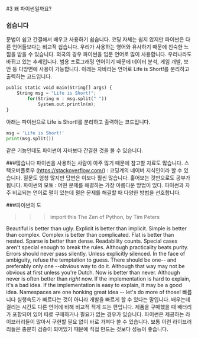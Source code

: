 



#3 왜 파이썬일까요?
### 쉽습니다
문법이 쉽고 간결해서 배우고 사용하기 쉽습니다.
코딩 자체는 쉽지 않지만 파이썬은 다른 언어들보다는 비교적 쉽습니다.
우리가 사용하는 영어와 유사하기 때문에 친숙한 느낌을 받을 수 있습니다.
외국의 경우 파이썬을 입문 언어로 많이 사용합니다. 우리나라도 바뀌고 있는 추세입니다.
범용 프로그래밍 언어이기 때문에 데이터 분석, 게임 개발, 보안 등 다방면에 사용이 가능합니다.
아래는 자바라는 언어로 Life is Short!를 분리하고 출력하는 코드입니다.

``` python
public static void main(String[] args) {
    String msg = "Life is Short!";
        for(String m : msg.split(" "))
            System.out.println(m);
}
```

아래는 파이썬으로 Life is Short!를 분리하고 출력하는 코드입니다.

``` Python
msg = 'Life is Short!'
print(msg.split())
```

같은 기능인데도 파이썬이 자바보다 간결한 것을 볼 수 있습니다.


###많습니다
파이썬을 사용하는 사람이 아주 많기 때문에 참고할 자료도 많습니다.
스택오버플로우 (https://stackoverflow.com/) : 코딩계의 네이버 지식인이라 할 수 있습니다.
질문도 엄청 많지만 답변은 이보다 훨씬 많습니다. 훑어보는 것만으로도 공부가 됩니다.
파이썬의 모토 : 어떤 문제를 해결하는 가장 아름다운 방법이 있다.
파이썬과 자주 비교되는 언어로 펄이 있는데 펄은 문제를 해결할 때 다양한 방법을 선호합니다.


###파이썬의 도
>>> import this
The Zen of Python, by Tim Peters

Beautiful is better than ugly.
Explicit is better than implicit.
Simple is better than complex.
Complex is better than complicated.
Flat is better than nested.
Sparse is better than dense.
Readability counts.
Special cases aren't special enough to break the rules.
Although practicality beats purity.
Errors should never pass silently.
Unless explicitly silenced.
In the face of ambiguity, refuse the temptation to guess.
There should be one-- and preferably only one --obvious way to do it.
Although that way may not be obvious at first unless you're Dutch.
Now is better than never.
Although never is often better than *right* now.
If the implementation is hard to explain, it's a bad idea.
If the implementation is easy to explain, it may be a good idea.
Namespaces are one honking great idea -- let's do more of those!
빠릅니다
실행속도가 빠르다는 것이 아니라 개발을 빠르게 할 수 있다는 말입니다.
배우는데 걸리는 시간도 다른 언어에 비해 비교적 적게 드는 편입니다.
제품을 구매했을 때 배터리가 포함되어 있어 따로 구매하거나 필요가 없는 경우가 있습니다.
파이썬은 제공하는 라이브러리들이 많아서 구현할 필요 없이 바로 가져다 쓸 수 있습니다.
보통 이런 라이브러리들은 충분히 검증이 되어있기 때문에 직접 만드는 것보다 성능이 좋습니다.
